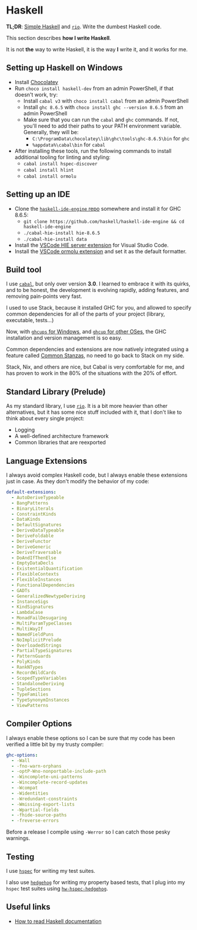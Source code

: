 # Haskell

**TL;DR**: [Simple Haskell](https://www.simplehaskell.org/) and [`rio`](https://github.com/commercialhaskell/rio#readme). Write the dumbest Haskell code.

This section describes **how I write Haskell**.

It is not **the** way to write Haskell, it is the way **I** write it, and it works for me.

## Setting up Haskell on Windows

- Install [Chocolatey](https://chocolatey.org/install)
- Run `choco install haskell-dev` from an admin PowerShell, if that doesn't work, try:
  - Install `cabal v3` with `choco install cabal` from an admin PowerShell
  - Install `ghc 8.6.5` with `choco install ghc --version 8.6.5` from an admin PowerShell
  - Make sure that you can run the `cabal` and `ghc` commands. If not, you'll need to add their paths to your PATH environment variable. Generally, they will be:
    - `C:\ProgramData\chocolatey\lib\ghc\tools\ghc-8.6.5\bin` for `ghc`
    - `%appdata%\cabal\bin` for `cabal`
- After installing these tools, run the following commands to install additional tooling for linting and styling:
  - `cabal install hspec-discover`
  - `cabal install hlint`
  - `cabal install ormolu`

## Setting up an IDE

- Clone the [`haskell-ide-engine` repo](https://github.com/haskell/haskell-ide-engine) somewhere and install it for GHC 8.6.5:
  - `git clone https://github.com/haskell/haskell-ide-engine && cd haskell-ide-engine`
  - `./cabal-hie-install hie-8.6.5`
  - `./cabal-hie-install data`
- Install the [VSCode HIE server extension](https://marketplace.visualstudio.com/items?itemName=alanz.vscode-hie-server) for Visual Studio Code.
- Install the [VSCode ormolu extension](https://marketplace.visualstudio.com/items?itemName=sjurmillidahl.ormolu-vscode) and set it as the default formatter.

## Build tool

I use [`cabal`](https://www.haskell.org/cabal/), but only over version **3.0**. I learned to embrace it with its quirks, and to be honest, the development is evolving rapidly, adding features, and removing pain-points very fast.

I used to use Stack, because it installed GHC for you, and allowed to specify common dependencies for all of the parts of your project (library, executable, tests...)

Now, with [`ghcups` for Windows](https://github.com/kakkun61/ghcups), and [`ghcup` for other OSes](https://www.haskell.org/ghcup/), the GHC installation and version management is so easy.

Common dependencies and extensions are now natively integrated using a feature called [Common Stanzas](https://vrom911.github.io/blog/common-stanzas), no need to go back to Stack on my side.

Stack, Nix, and others are nice, but Cabal is very comfortable for me, and has proven to work in the 80% of the situations with the 20% of effort.

## Standard Library (Prelude)

As my standard library, I use [`rio`](https://github.com/commercialhaskell/rio#readme). It is a bit more heavier than other alternatives, but it has some nice stuff included with it, that I don't like to think about every single project:

* Logging
* A well-defined architecture framework
* Common libraries that are reexported

## Language Extensions

I always avoid complex Haskell code, but I always enable these extensions just in case. As they don't modify the behavior of my code:

```yaml
default-extensions:
  - AutoDeriveTypeable
  - BangPatterns
  - BinaryLiterals
  - ConstraintKinds
  - DataKinds
  - DefaultSignatures
  - DeriveDataTypeable
  - DeriveFoldable
  - DeriveFunctor
  - DeriveGeneric
  - DeriveTraversable
  - DoAndIfThenElse
  - EmptyDataDecls
  - ExistentialQuantification
  - FlexibleContexts
  - FlexibleInstances
  - FunctionalDependencies
  - GADTs
  - GeneralizedNewtypeDeriving
  - InstanceSigs
  - KindSignatures
  - LambdaCase
  - MonadFailDesugaring
  - MultiParamTypeClasses
  - MultiWayIf
  - NamedFieldPuns
  - NoImplicitPrelude
  - OverloadedStrings
  - PartialTypeSignatures
  - PatternGuards
  - PolyKinds
  - RankNTypes
  - RecordWildCards
  - ScopedTypeVariables
  - StandaloneDeriving
  - TupleSections
  - TypeFamilies
  - TypeSynonymInstances
  - ViewPatterns
```

## Compiler Options

I always enable these options so I can be sure that my code has been verified a little bit by my trusty compiler:

```yaml
ghc-options:
  - -Wall
  - -fno-warn-orphans
  - -optP-Wno-nonportable-include-path
  - -Wincomplete-uni-patterns
  - -Wincomplete-record-updates
  - -Wcompat
  - -Widentities
  - -Wredundant-constraints
  - -Wmissing-export-lists
  - -Wpartial-fields
  - -fhide-source-paths
  - -freverse-errors
```

Before a release I compile using `-Werror` so I can catch those pesky warnings.

## Testing

I use [`hspec`](http://hspec.github.io/) for writing my test suites.

I also use [`hedgehog`](https://hedgehog.qa/) for writing my property based tests, that I plug into my `hspec` test suites using [`hw-hspec-hedgehog`](https://github.com/haskell-works/hw-hspec-hedgehog).

## Useful links

* [How to read Haskell documentation](https://williamyaoh.com/posts/2019-06-06-how-i-read-haskell-documentation.html)